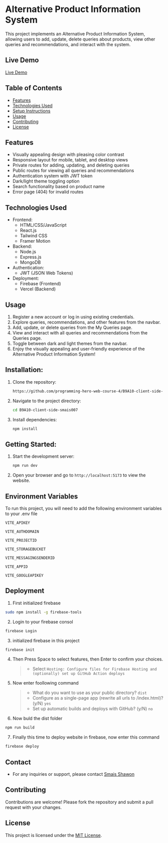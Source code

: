 # Alternative Product Information System

This project implements an Alternative Product Information System, allowing users to add, update, delete queries about products, view other queries and recommendations, and interact with the system.

## Live Demo

[Live Demo](https://your-website-url.com)

## Table of Contents

- [Features](#features)
- [Technologies Used](#technologies-used)
- [Setup Instructions](#setup-instructions)
- [Usage](#usage)
- [Contributing](#contributing)
- [License](#license)

## Features

- Visually appealing design with pleasing color contrast
- Responsive layout for mobile, tablet, and desktop views
- Private routes for adding, updating, and deleting queries
- Public routes for viewing all queries and recommendations
- Authentication system with JWT token
- Dark/light theme toggling option
- Search functionality based on product name
- Error page (404) for invalid routes

## Technologies Used

- Frontend:
  - HTML/CSS/JavaScript
  - React.js
  - Tailwind CSS
  - Framer Motion
- Backend:
  - Node.js
  - Express.js
  - MongoDB
- Authentication:
  - JWT (JSON Web Tokens)
- Deployment:
  - Firebase (Frontend)
  - Vercel (Backend)

## Usage

1. Register a new account or log in using existing credentials.
2. Explore queries, recommendations, and other features from the navbar.
3. Add, update, or delete queries from the My Queries page.
4. View and interact with all queries and recommendations from the Queries page.
5. Toggle between dark and light themes from the navbar.
6. Enjoy the visually appealing and user-friendly experience of the Alternative Product Information System!

## Installation:

1. Clone the repository:
   ```bash
   https://github.com/programming-hero-web-course-4/B9A10-client-side-smais007
   ```
2. Navigate to the project directory:
   ```bash
   cd B9A10-client-side-smais007
   ```
3. Install dependencies:
   ```bash
   npm install
   ```

## Getting Started:

1. Start the development server:
   ```bash
   npm run dev
   ```
2. Open your browser and go to `http://localhost:5173` to view the website.

## Environment Variables

To run this project, you will need to add the following environment variables to your .env file

`VITE_APIKEY`

`VITE_AUTHDOMAIN`

`VITE_PROJECTID`

`VITE_STORAGEBUCKET`

`VITE_MESSAGINGSENDERID`

`VITE_APPID`

`VITE_GOOGLEAPIKEY`

## Deployment

1. First initialized firebase

```bash
sudo npm install -g firebase-tools
```

2. Login to your firebase consol

```bash
firebase Login
```

3. initialized firebase in this project

```bash
firebase init
```

4. Then Press Space to select features, then Enter to confirm your choices.

   > - Select `Hosting: Configure files for Firebase Hosting and (optionally) set up GitHub Action deploys`

5. Now enter foollowing command

   > - What do you want to use as your public directory? `dist`
   > - Configure as a single-page app (rewrite all urls to /index.html)? (y/N) `yes`
   > - Set up automatic builds and deploys with GitHub? (y/N) `no`

6. Now buld the dist folder

```bash
npm run build
```

7. Finally this time to deploy website in firebase, now enter this command

```bash
firebase deploy
```

## Contact

- For any inquiries or support, please contact [Smais Shawon](https://www.github.com/smais007)

## Contributing

Contributions are welcome! Please fork the repository and submit a pull request with your changes.

## License

This project is licensed under the [MIT License](LICENSE).
